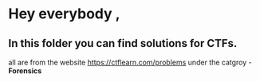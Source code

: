 # Hey everybody , 
## In this folder you can find solutions for CTFs.
all are from the website https://ctflearn.com/problems under the catgroy - **Forensics**
